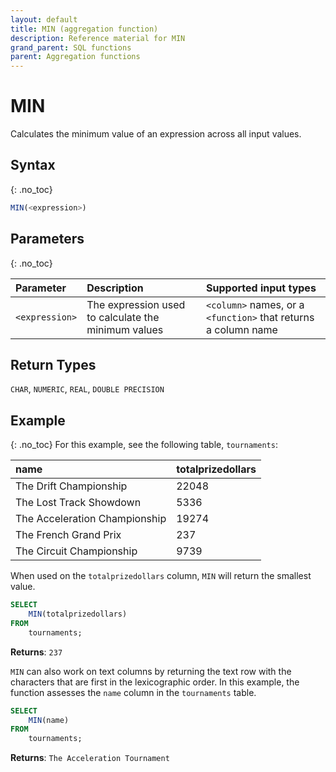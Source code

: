 ```yaml
---
layout: default
title: MIN (aggregation function)
description: Reference material for MIN
grand_parent: SQL functions
parent: Aggregation functions
---
```



# MIN

Calculates the minimum value of an expression across all input values.

## Syntax
{: .no_toc}

```sql
MIN(<expression>)
```
## Parameters 
{: .no_toc}

| Parameter | Description                                               |Supported input types                                        |
| :--------- | :--------------------------------------------------------|:------------------------------------------------------------|
| `<expression>`  | The expression used to calculate the minimum values | `<column>` names, or a `<function>` that returns a column name | 

## Return Types
`CHAR`, `NUMERIC`, `REAL`, `DOUBLE PRECISION` 

## Example
{: .no_toc}
For this example,  see the following table, `tournaments`:

| name                          | totalprizedollars |
| :-----------------------------| :-----------------| 
| The Drift Championship        | 22048             |
| The Lost Track Showdown       | 5336              |
| The Acceleration Championship | 19274             |
| The French Grand Prix         | 237               |
| The Circuit Championship      | 9739              |

When used on the `totalprizedollars` column, `MIN` will return the smallest value.

```sql
SELECT
	MIN(totalprizedollars)
FROM
	tournaments;
```

**Returns**: `237`

`MIN` can also work on text columns by returning the text row with the characters that are first in the lexicographic order. In this example, the function assesses the `name` column in the `tournaments` table.

```sql
SELECT
	MIN(name)
FROM
	tournaments;
```

**Returns**: `The Acceleration Tournament`

<!-- SELECT min(name) FROM tournaments;
-- -- SELECT min(totalprizedollars) FROM tournaments; -->

